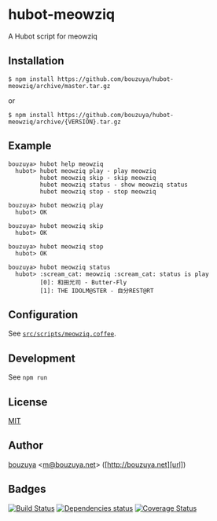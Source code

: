 # hubot-meowziq

A Hubot script for meowziq

## Installation

    $ npm install https://github.com/bouzuya/hubot-meowziq/archive/master.tar.gz

or

    $ npm install https://github.com/bouzuya/hubot-meowziq/archive/{VERSION}.tar.gz

## Example

    bouzuya> hubot help meowziq
      hubot> hubot meowziq play - play meowziq
             hubot meowziq skip - skip meowziq
             hubot meowziq status - show meowziq status
             hubot meowziq stop - stop meowziq

    bouzuya> hubot meowziq play
      hubot> OK

    bouzuya> hubot meowziq skip
      hubot> OK

    bouzuya> hubot meowziq stop
      hubot> OK

    bouzuya> hubot meowziq status
      hubot> :scream_cat: meowziq :scream_cat: status is play
             [0]: 和田光司 - Butter-Fly
             [1]: THE IDOLM@STER - 自分REST@RT

## Configuration

See [`src/scripts/meowziq.coffee`](src/scripts/meowziq.coffee).

## Development

See `npm run`

## License

[MIT](LICENSE)

## Author

[bouzuya][user] &lt;[m@bouzuya.net][mail]&gt; ([http://bouzuya.net][url])

## Badges

[![Build Status][travis-badge]][travis]
[![Dependencies status][david-dm-badge]][david-dm]
[![Coverage Status][coveralls-badge]][coveralls]

[travis]: https://travis-ci.org/bouzuya/hubot-meowziq
[travis-badge]: https://travis-ci.org/bouzuya/hubot-meowziq.svg?branch=master
[david-dm]: https://david-dm.org/bouzuya/hubot-meowziq
[david-dm-badge]: https://david-dm.org/bouzuya/hubot-meowziq.png
[coveralls]: https://coveralls.io/r/bouzuya/hubot-meowziq
[coveralls-badge]: https://img.shields.io/coveralls/bouzuya/hubot-meowziq.svg
[user]: https://github.com/bouzuya
[mail]: mailto:m@bouzuya.net
[url]: http://bouzuya.net

